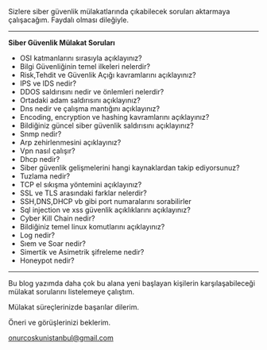 Sizlere siber güvenlik mülakatlarında çıkabilecek soruları aktarmaya çalışacağım. Faydalı olması dileğiyle.

<hr>

**Siber Güvenlik Mülakat Soruları**

- OSI katmanlarını sırasıyla açıklayınız?
- Bilgi Güvenliğinin temel ilkeleri nelerdir?
- Risk,Tehdit ve Güvenlik Açığı kavramlarını açıklayınız?
- IPS ve IDS nedir?
- DDOS saldırısını nedir ve önlemleri nelerdir?
- Ortadaki adam saldırısını açıklayınız?
- Dns nedir ve çalışma mantığını açıklayınız?
- Encoding, encryption ve hashing kavramlarını açıklayınız?
- Bildiğiniz güncel siber güvenlik saldırısını açıklayınız?
- Snmp nedir?
- Arp zehirlenmesini açıklayınız?
- Vpn nasıl çalışır?
- Dhcp nedir?
- Siber güvenlik gelişmelerini hangi kaynaklardan takip ediyorsunuz?
- Tuzlama nedir?
- TCP el sıkışma yöntemini açıklayınız?
- SSL ve TLS arasındaki farklar nelerdir?
- SSH,DNS,DHCP vb gibi port numaralarını sorabilirler
- Sql injection ve xss güvenlik açıklıklarını açıklayınız?
- Cyber Kill Chain nedir?
- Bildiğiniz temel linux komutlarını açıklayınız?
- Log nedir?
- Sıem ve Soar nedir?
- Simertik ve Asimetrik şifreleme nedir?
- Honeypot nedir?

<hr>

Bu blog yazımda daha çok bu alana yeni başlayan kişilerin karşılaşabileceği mülakat sorularını listelemeye çalıştım. 

Mülakat süreçlerinizde başarılar dilerim.

Öneri ve görüşlerinizi beklerim.

[onurcoskunistanbul@gmail.com](mailto:onurcoskunistanbul@gmail.com)

